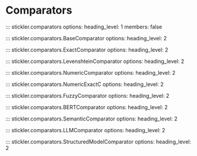 # Comparators

::: stickler.comparators
    options:
      heading_level: 1
      members: false

::: stickler.comparators.BaseComparator
    options:
      heading_level: 2

::: stickler.comparators.ExactComparator
    options:
      heading_level: 2

::: stickler.comparators.LevenshteinComparator
    options:
      heading_level: 2

::: stickler.comparators.NumericComparator
    options:
      heading_level: 2

::: stickler.comparators.NumericExactC
    options:
      heading_level: 2

::: stickler.comparators.FuzzyComparator
    options:
      heading_level: 2

::: stickler.comparators.BERTComparator
    options:
      heading_level: 2

::: stickler.comparators.SemanticComparator
    options:
      heading_level: 2

::: stickler.comparators.LLMComparator
    options:
      heading_level: 2

::: stickler.comparators.StructuredModelComparator
    options:
      heading_level: 2
